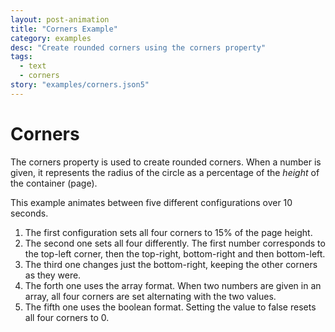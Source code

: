```yaml
---
layout: post-animation
title: "Corners Example"
category: examples
desc: "Create rounded corners using the corners property"
tags: 
  - text
  - corners
story: "examples/corners.json5"
---
```

# Corners

The corners property is used to create rounded corners.  When a number is given, it represents the radius of the circle as a percentage of the _height_ of the container (page).

This example animates between five different configurations over 10 seconds.

1. The first configuration sets all four corners to 15% of the page height.
2. The second one sets all four differently.  The first number corresponds to the top-left corner, then the top-right, bottom-right and then bottom-left.
3. The third one changes just the bottom-right, keeping the other corners as they were.
4. The forth one uses the array format. When two numbers are given in an array, all four corners are set alternating with the two values.
5. The fifth one uses the boolean format. Setting the value to false resets all four corners to 0.